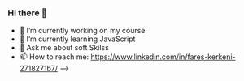 ### Hi there 👋



- 🔭 I’m currently working on my course
- 🌱 I’m currently learning JavaScript
- 💬 Ask me about soft Skilss
- 📫 How to reach me: https://www.linkedin.com/in/fares-kerkeni-2718271b7/
-->
